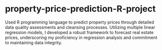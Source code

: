 # property-price-prediction-R-project

Used R programming language to predict property prices through detailed data quality assessments and cleansing processes. Utilizing multiple linear regression models, I developed a robust framework to forecast real estate prices, underscoring my proficiency in regression analysis and commitment to maintaining data integrity.
